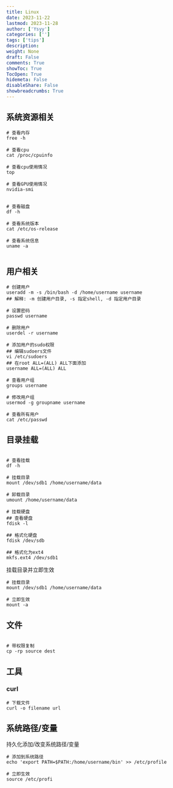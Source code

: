 ```yaml
---
title: Linux
date: 2023-11-22
lastmod: 2023-11-28
author: ['Ysyy']
categories: ['']
tags: ['tips']
description: 
weight: None
draft: False
comments: True
showToc: True
TocOpen: True
hidemeta: False
disableShare: False
showbreadcrumbs: True
---
```

## 系统资源相关

```shell
# 查看内存
free -h

# 查看cpu
cat /proc/cpuinfo

# 查看cpu使用情况
top

# 查看GPU使用情况
nvidia-smi


# 查看磁盘
df -h

# 查看系统版本
cat /etc/os-release

# 查看系统信息
uname -a


```

## 用户相关

```shell
# 创建用户
useradd -m -s /bin/bash -d /home/username username
## 解释: -m 创建用户目录, -s 指定shell, -d 指定用户目录

# 设置密码
passwd username

# 删除用户
userdel -r username

# 添加用户的sudo权限
## 编辑sudoers文件
vi /etc/sudoers
## 在root ALL=(ALL) ALL下面添加
username ALL=(ALL) ALL

# 查看用户组
groups username

# 修改用户组
usermod -g groupname username

# 查看所有用户
cat /etc/passwd

```

## 目录挂载

```shell

# 查看挂载
df -h

# 挂载目录
mount /dev/sdb1 /home/username/data

# 卸载目录
umount /home/username/data

# 挂载硬盘
## 查看硬盘
fdisk -l

## 格式化硬盘
fdisk /dev/sdb

## 格式化为ext4
mkfs.ext4 /dev/sdb1

```

挂载目录并立即生效

```shell
# 挂载目录
mount /dev/sdb1 /home/username/data

# 立即生效
mount -a

```

## 文件

```shell

# 带权限复制
cp -rp source dest

```

## 工具

### curl

```shell
# 下载文件
curl -o filename url

```

## 系统路径/变量

持久化添加/改变系统路径/变量

```shell
# 添加到系统路径
echo 'export PATH=$PATH:/home/username/bin' >> /etc/profile

# 立即生效
source /etc/profi        